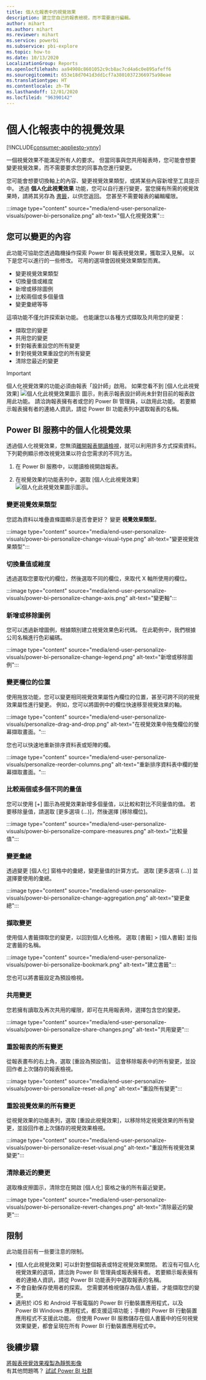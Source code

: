 ```yaml
---
title: 個人化報表中的視覺效果
description: 建立您自己的報表檢視，而不需要進行編輯。
author: mihart
ms.author: mihart
ms.reviewer: mihart
ms.service: powerbi
ms.subservice: pbi-explore
ms.topic: how-to
ms.date: 10/13/2020
LocalizationGroup: Reports
ms.openlocfilehash: aa94908c8601052c9cb8ac7cd4a6c0e895afeff6
ms.sourcegitcommit: 653e18d7041d3dd1cf7a38010372366975a98eae
ms.translationtype: HT
ms.contentlocale: zh-TW
ms.lasthandoff: 12/01/2020
ms.locfileid: "96390142"
---
```

# <a name="personalize-visuals-in-a-report"></a>個人化報表中的視覺效果

[!INCLUDE[consumer-appliesto-ynny](../includes/consumer-appliesto-ynny.md)]

一個視覺效果不能滿足所有人的要求。 但當同事與您共用報表時，您可能會想要變更視覺效果，而不需要要求您的同事為您進行變更。 

您可能會想要切換軸上的內容、變更視覺效果類型，或將某些內容新增至工具提示中。 透過 **個人化此視覺效果** 功能，您可以自行進行變更，當您擁有所需的視覺效果時，請將其另存為 [書籤](end-user-bookmarks.md)，以供您返回。 您甚至不需要報表的編輯權限。

:::image type="content" source="media/end-user-personalize-visuals/power-bi-personalize.png" alt-text="個人化視覺效果":::
 
## <a name="what-you-can-change"></a>您可以變更的內容

此功能可協助您透過臨機操作探索 Power BI 報表視覺效果，獲取深入見解。 以下是您可以進行的一些修改。 可用的選項會因視覺效果類型而異。 

- 變更視覺效果類型
- 切換量值或維度
- 新增或移除圖例
- 比較兩個或多個量值
- 變更彙總等等

這項功能不僅允許探索新功能。 也能讓您以各種方式擷取及共用您的變更：

- 擷取您的變更
- 共用您的變更
- 針對報表重設您的所有變更
- 針對視覺效果重設您的所有變更
- 清除您最近的變更

> [!IMPORTANT]
> 個人化視覺效果的功能必須由報表「設計師」啟用。 如果您看不到 [個人化此視覺效果] ![個人化此視覺效果圖示](media/end-user-personalize-visuals/power-bi-personalize-visual-icon.png) 圖示，則表示報表設計師尚未針對目前的報表啟用此功能。 請洽詢報表擁有者或您的 Power BI 管理員，以啟用此功能。 若要顯示報表擁有者的連絡人資訊，請從 Power BI 功能表列中選取報表的名稱。

## <a name="personalize-visuals-in-the-power-bi-service"></a>Power BI 服務中的個人化視覺效果

透過個人化視覺效果，您無須[離開報表閱讀檢視](end-user-reading-view.md)，就可以利用許多方式探索資料。 下列範例顯示修改視覺效果以符合您需求的不同方法。 

1. 在 Power BI 服務中，以閱讀檢視開啟報表。

2. 在視覺效果的功能表列中，選取 [個人化此視覺效果] ![個人化此視覺效果圖示](media/end-user-personalize-visuals/power-bi-personalize-visual-icon.png)圖示。 

### <a name="change-the-visualization-type"></a>變更視覺效果類型

您認為資料以堆疊直條圖顯示是否會更好？ 變更 **視覺效果類型**。

:::image type="content" source="media/end-user-personalize-visuals/power-bi-personalize-change-visual-type.png" alt-text="變更視覺效果類型":::
 
### <a name="swap-out-a-measure-or-dimension"></a>切換量值或維度
透過選取您要取代的欄位，然後選取不同的欄位，來取代 X 軸所使用的欄位。

:::image type="content" source="media/end-user-personalize-visuals/power-bi-personalize-change-axis.png" alt-text="變更軸":::
 
### <a name="add-or-remove-a-legend"></a>新增或移除圖例
您可以透過新增圖例，根據類別建立視覺效果色彩代碼。 在此範例中，我們根據公司名稱進行色彩編碼。 

:::image type="content" source="media/end-user-personalize-visuals/power-bi-personalize-change-legend.png" alt-text="新增或移除圖例":::

### <a name="change-the-placement-of-fields"></a>變更欄位的位置

使用拖放功能，您可以變更相同視覺效果屬性內欄位的位置，甚至可跨不同的視覺效果屬性進行變更。 例如，您可以將圖例中的欄位快速移至視覺效果的軸。

:::image type="content" source="media/end-user-personalize-visuals/personalize-drag-and-drop.png" alt-text="在視覺效果中拖曳欄位的螢幕擷取畫面。":::

您也可以快速地重新排序資料表或矩陣的欄。

:::image type="content" source="media/end-user-personalize-visuals/personalize-reorder-columns.png" alt-text="重新排序資料表中欄的螢幕擷取畫面。":::

### <a name="compare-two-or-more-different-measures"></a>比較兩個或多個不同的量值
您可以使用 [+] 圖示為視覺效果新增多個量值，以比較和對比不同量值的值。 若要移除量值，請選取 [更多選項 (...)]，然後選擇 [移除欄位]。

:::image type="content" source="media/end-user-personalize-visuals/power-bi-personalize-compare-measures.png" alt-text="比較量值":::

### <a name="change-aggregations"></a>變更彙總
透過變更 [個人化] 窗格中的彙總，變更量值的計算方式。 選取 [更多選項 (...)] 並選擇要使用的彙總。

:::image type="content" source="media/end-user-personalize-visuals/power-bi-personalize-change-aggregation.png" alt-text="變更彙總":::

### <a name="capture-changes"></a>擷取變更 
使用個人書籤擷取您的變更，以回到個人化檢視。 選取 [書籤] > [個人書籤] 並指定書籤的名稱。 

:::image type="content" source="media/end-user-personalize-visuals/power-bi-personalize-bookmark.png" alt-text="建立書籤":::
 
您也可以將書籤設定為預設檢視。

### <a name="share-changes"></a>共用變更 
您若擁有讀取及再次共用的權限，即可在共用報表時，選擇包含您的變更。

:::image type="content" source="media/end-user-personalize-visuals/power-bi-personalize-share-changes.png" alt-text="共用變更":::
 
### <a name="reset-all-your-changes-to-a-report"></a>重設報表的所有變更

從報表畫布的右上角，選取 [重設為預設值]。 這會移除報表中的所有變更，並設回作者上次儲存的報表檢視。

:::image type="content" source="media/end-user-personalize-visuals/power-bi-personalize-reset-all.png" alt-text="重設所有變更":::
 
### <a name="reset-all-your-changes-to-a-visual"></a>重設視覺效果的所有變更

從視覺效果的功能表列，選取 [重設此視覺效果]，以移除特定視覺效果的所有變更，並設回作者上次儲存的視覺效果檢視。

:::image type="content" source="media/end-user-personalize-visuals/power-bi-personalize-reset-visual.png" alt-text="重設所有視覺效果變更":::
 
### <a name="clear-recent-changes"></a>清除最近的變更

選取橡皮擦圖示，清除您在開啟 [個人化] 窗格之後的所有最近變更。  

:::image type="content" source="media/end-user-personalize-visuals/power-bi-personalize-revert-changes.png" alt-text="清除最近的變更":::

## <a name="limitations"></a>限制

此功能目前有一些要注意的限制。

- [個人化此視覺效果] 可以針對整個報表或特定視覺效果關閉。 若沒有可個人化視覺效果的選項，請洽詢 Power BI 管理員或報表擁有者。 若要顯示報表擁有者的連絡人資訊，請從 Power BI 功能表列中選取報表的名稱。
- 不會自動保存使用者的探索。 您需要將檢視儲存為個人書籤，才能擷取您的變更。
- 適用於 iOS 和 Android 平板電腦的 Power BI 行動裝置應用程式，以及 Power BI Windows 應用程式，都支援這項功能；手機的 Power BI 行動裝置應用程式不支援此功能。 但使用 Power BI 服務儲存在個人書籤中的任何視覺效果變更，都會呈現在所有 Power BI 行動裝置應用程式中。

## <a name="next-steps"></a>後續步驟
[將報表視覺效果複製為靜態影像](../visuals/power-bi-visualization-copy-paste.md)    
有其他問題嗎？ [試試 Power BI 社群](https://community.powerbi.com/)
